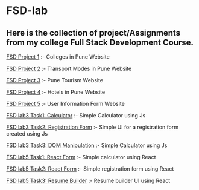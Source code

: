 # FSD-lab
## Here is the collection of project/Assignments from my college Full Stack Development Course. 

[FSD Project 1](https://github.com/riya-kondawar/fsd1-college-website) :- Colleges in Pune Website

[FSD Project 2](https://github.com/riya-kondawar/fsd2-transport-website) :- Transport Modes in Pune Website

[FSD Project 3](https://github.com/riya-kondawar/fsd3-pune-tourism-website) :- Pune Tourism Website

[FSD Project 4](https://github.com/riya-kondawar/fsd4-hotels-pune-website) :- Hotels in Pune Website

[FSD Project 5](https://github.com/riya-kondawar/fsd5-form-website) :- User Information Form Website

[FSD lab3 Task1: Calculator](https://github.com/riya-kondawar/calculator) :- Simple Calculator using Js

[FSD lab3 Task2: Registration Form](https://github.com/riya-kondawar/Music-class-form) :- Simple UI for a registration form created using Js

[FSD lab3 Task3: DOM Manipulation](https://github.com/riya-kondawar/calculator) :- Simple Calculator using Js

[FSD lab5 Task1: React Form](#) :- Simple calculator using React

[FSD lab5 Task2: React Form](https://github.com/riya-kondawar/react-form) :- Simple registration form using React

[FSD lab5 Task3: Resume Builder](#) :- Resume builder UI using React
